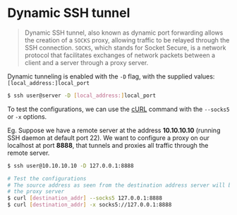 # Dynamic SSH tunnel

> Dynamic SSH tunnel, also known as dynamic port forwarding allows the creation of a `SOCKS` proxy, allowing traffic to be relayed through the SSH connection. `SOCKS`, which stands for Socket Secure, is a network protocol that facilitates exchanges of network packets between a client and a server through a proxy server.

Dynamic tunneling is enabled with the `-D` flag, with the supplied values: `[local_address:]local_port`

```bash
$ ssh user@server -D [local_address:]local_port
```

To test the configurations, we can use the [cURL](https://jarrettgxz-sec.gitbook.io/networking-concepts/networking-tools/miscellaneous/curl) command with the `--socks5` or `-x` options.&#x20;

Eg. Suppose we have a remote server at the address **10.10.10.10** (running SSH daemon at default port 22). We want to configure a proxy on our localhost at port **8888**, that tunnels and proxies all traffic through the remote server.

```bash
$ ssh user@10.10.10.10 -D 127.0.0.1:8888

# Test the configurations
# The source address as seen from the destination address server will be that of 
# the proxy server
$ curl [destination_addr] --socks5 127.0.0.1:8888
$ curl [destination_addr] -x socks5://127.0.0.1:8888
```
